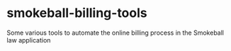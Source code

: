 # smokeball-billing-tools
Some various tools to automate the online billing process in the Smokeball law application
